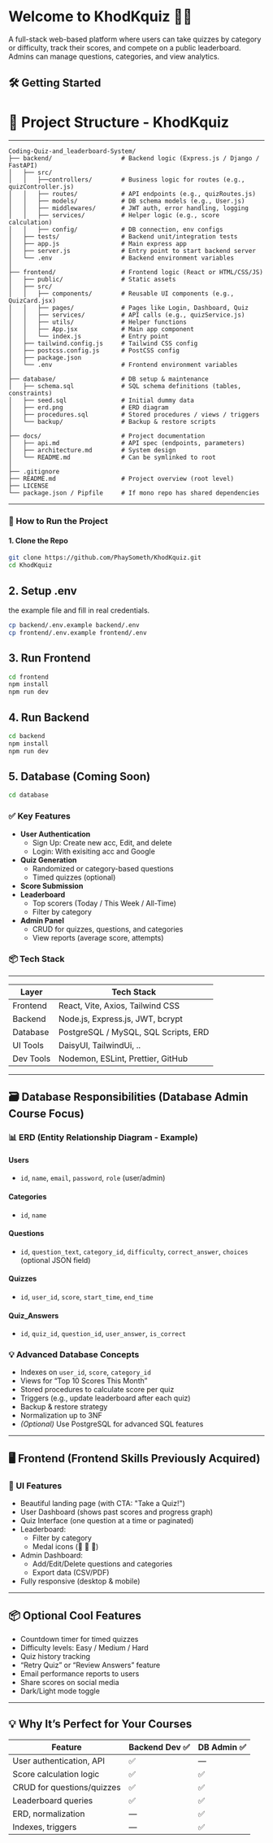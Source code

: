 # Welcome to KhodKquiz 🧑‍💻

A full-stack web-based platform where users can take quizzes by category or difficulty, track their scores, and compete on a public leaderboard. Admins can manage questions, categories, and view analytics.

## 🛠️ Getting Started

# 📁 Project Structure - KhodKquiz

---
```plaintext
Coding-Quiz-and_leaderboard-System/
├── backend/                   # Backend logic (Express.js / Django / FastAPI)
│   ├── src/
│   │   ├──controllers/        # Business logic for routes (e.g., quizController.js)
│   │   ├── routes/            # API endpoints (e.g., quizRoutes.js)
│   │   ├── models/            # DB schema models (e.g., User.js)
│   │   ├── middlewares/       # JWT auth, error handling, logging
│   │   ├── services/          # Helper logic (e.g., score calculation)
│   │   ├── config/            # DB connection, env configs
│   ├── tests/                 # Backend unit/integration tests
│   ├── app.js                 # Main express app
│   ├── server.js              # Entry point to start backend server
│   └── .env                   # Backend environment variables
│
├── frontend/                  # Frontend logic (React or HTML/CSS/JS)
│   ├── public/                # Static assets
│   ├── src/
│   │   ├── components/        # Reusable UI components (e.g., QuizCard.jsx)
│   │   ├── pages/             # Pages like Login, Dashboard, Quiz
│   │   ├── services/          # API calls (e.g., quizService.js)
│   │   ├── utils/             # Helper functions
│   │   ├── App.jsx            # Main app component
│   │   └── index.js           # Entry point
│   ├── tailwind.config.js     # Tailwind CSS config
│   ├── postcss.config.js      # PostCSS config
│   ├── package.json
│   └── .env                   # Frontend environment variables
│
├── database/                  # DB setup & maintenance
│   ├── schema.sql             # SQL schema definitions (tables, constraints)
│   ├── seed.sql               # Initial dummy data
│   ├── erd.png                # ERD diagram
│   ├── procedures.sql         # Stored procedures / views / triggers
│   └── backup/                # Backup & restore scripts
│
├── docs/                      # Project documentation
│   ├── api.md                 # API spec (endpoints, parameters)
│   ├── architecture.md        # System design
│   └── README.md              # Can be symlinked to root
│
├── .gitignore
├── README.md                  # Project overview (root level)
├── LICENSE
└── package.json / Pipfile     # If mono repo has shared dependencies
```
---

### 🚀 How to Run the Project

#### 1. Clone the Repo

```bash
git clone https://github.com/PhaySometh/KhodKquiz.git
cd KhodKquiz
```
## 2. Setup .env

the example file and fill in real credentials.

```bash
cp backend/.env.example backend/.env
cp frontend/.env.example frontend/.env
```
## 3. Run Frontend

```bash
cd frontend
npm install
npm run dev
```

## 4. Run Backend
```bash 
cd backend
npm install
npm run dev
```

## 5. Database (Coming Soon)
```bash
cd database
```

### ✅ Key Features

-   **User Authentication**
    - Sign Up: Create new acc, Edit, and delete
    - Login: With exisiting acc and Google
-   **Quiz Generation**
    -   Randomized or category-based questions
    -   Timed quizzes (optional)
-   **Score Submission**
-   **Leaderboard**
    -   Top scorers (Today / This Week / All-Time)
    -   Filter by category
-   **Admin Panel**
    -   CRUD for quizzes, questions, and categories
    -   View reports (average score, attempts)

### 📦 Tech Stack
--- 

| Layer     | Tech Stack                                  |
| --------- | ------------------------------------------- |
| Frontend  | React, Vite, Axios, Tailwind CSS            |
| Backend   | Node.js, Express.js, JWT, bcrypt            |
| Database  | PostgreSQL / MySQL, SQL Scripts, ERD        |
| UI Tools  | DaisyUI, TailwindUi,  ..                    |
| Dev Tools | Nodemon, ESLint, Prettier, GitHub           |

---

## 🗃️ Database Responsibilities (Database Admin Course Focus)

### 📊 ERD (Entity Relationship Diagram - Example)

#### Users

-   `id`, `name`, `email`, `password`, `role` (user/admin)

#### Categories

-   `id`, `name`

#### Questions

-   `id`, `question_text`, `category_id`, `difficulty`, `correct_answer`, `choices` (optional JSON field)

#### Quizzes

-   `id`, `user_id`, `score`, `start_time`, `end_time`

#### Quiz_Answers

-   `id`, `quiz_id`, `question_id`, `user_answer`, `is_correct`

### 💡 Advanced Database Concepts

-   Indexes on `user_id`, `score`, `category_id`
-   Views for “Top 10 Scores This Month”
-   Stored procedures to calculate score per quiz
-   Triggers (e.g., update leaderboard after each quiz)
-   Backup & restore strategy
-   Normalization up to 3NF
-   _(Optional)_ Use PostgreSQL for advanced SQL features

---

## 🖥 Frontend (Frontend Skills Previously Acquired)

### 🎨 UI Features

-   Beautiful landing page (with CTA: "Take a Quiz!")
-   User Dashboard (shows past scores and progress graph)
-   Quiz Interface (one question at a time or paginated)
-   Leaderboard:
    -   Filter by category
    -   Medal icons (🥇 🥈 🥉)
-   Admin Dashboard:
    -   Add/Edit/Delete questions and categories
    -   Export data (CSV/PDF)
-   Fully responsive (desktop & mobile)

---

## 📦 Optional Cool Features

-   Countdown timer for timed quizzes
-   Difficulty levels: Easy / Medium / Hard
-   Quiz history tracking
-   “Retry Quiz” or “Review Answers” feature
-   Email performance reports to users
-   Share scores on social media
-   Dark/Light mode toggle

---

## 💡 Why It’s Perfect for Your Courses

| Feature                    | Backend Dev ✅ | DB Admin ✅ |
| -------------------------- | -------------- | ----------- |
| User authentication, API   | ✅             | —           |
| Score calculation logic    | ✅             | ✅          |
| CRUD for questions/quizzes | ✅             | ✅          |
| Leaderboard queries        | ✅             | ✅          |
| ERD, normalization         | —              | ✅          |
| Indexes, triggers          | —              | ✅          |
